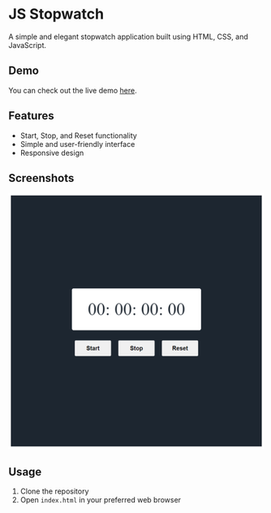 # JS Stopwatch

A simple and elegant stopwatch application built using HTML, CSS, and JavaScript.

## Demo

You can check out the live demo [here](https://mohit-kucheriya.github.io/JS_StopWatch/).

## Features

- Start, Stop, and Reset functionality
- Simple and user-friendly interface
- Responsive design

## Screenshots

![Screenshot 1](https://github.com/Mohit-Kucheriya/JS_StopWatch/blob/397bd87498c87f38a8bddff444f2400a3979400d/JS-Stopwatch.png)


## Usage

1. Clone the repository
2. Open `index.html` in your preferred web browser


